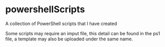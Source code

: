 # powershellScripts
A collection of PowerShell scripts that I have created

Some scripts may require an imput file, this detail can be found in the ps1 file, a template may also be uploaded under the same name.

